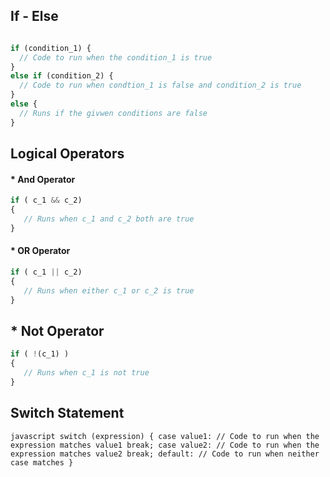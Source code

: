 ## If - Else

```javascript

if (condition_1) {
  // Code to run when the condition_1 is true
}
else if (condition_2) {
  // Code to run when condtion_1 is false and condition_2 is true
}
else {
  // Runs if the givwen conditions are false
}
```

## Logical Operators

#### * And Operator
```javascript
if ( c_1 && c_2)
{
   // Runs when c_1 and c_2 both are true
}
```

#### * OR Operator
```javascript
if ( c_1 || c_2)
{
   // Runs when either c_1 or c_2 is true
}
```

## * Not Operator
```javascript
if ( !(c_1) )
{
   // Runs when c_1 is not true
}
```


## Switch Statement

``javascript
switch (expression) {
  case value1:
    // Code to run when the expression matches value1
    break;
  case value2:
    // Code to run when the expression matches value2
    break;
  default:
  // Code to run when neither case matches
}
``
